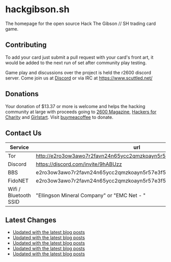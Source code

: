 # hackgibson.sh
The homepage for the open source Hack The Gibson // SH trading card game.


## Contributing

To add your card just submit a pull request with your card's front art, it would be added to the next run of set after community play testing.

Game play and discussions over the project is held the r2600 discord server. Come join us at [Discord](https://discord.com/invite/9hABUzz) or via IRC at https://www.scuttled.net/


## Donations

Your donation of $13.37 or more is welcome and helps the hacking community at large with proceeds going to [2600 Magazine](https://2600.com/), [Hackers for Charity](https://hackersforcharity.org) and [Girlstart](https://girlstart.org).  Visit [buymeacoffee](https://www.buymeacoffee.com/hackgibson.sh) to donate.


## Contact Us

Service | url
-|-
Tor | http://e2ro3ow3awo7r2favn24n65ycc2qmzkoayn5r57e3f56nvjwdcgg32ad.onion
Discord | https://discord.com/invite/9hABUzz
BBS | e2ro3ow3awo7r2favn24n65ycc2qmzkoayn5r57e3f56nvjwdcgg32ad.onion:23
FidoNET | e2ro3ow3awo7r2favn24n65ycc2qmzkoayn5r57e3f56nvjwdcgg32ad.onion:24554
Wifi / Bluetooth SSID | "Ellingson Mineral Company" or "EMC Net - <fidonet address>"

## Latest Changes
<!-- BLOG-POST-LIST:START -->
- [Updated with the latest blog posts](https://github.com/DFW2600/hackgibson.sh/commit/e244c81ab83985e50e3c7851bf122111dbae613a)
- [Updated with the latest blog posts](https://github.com/DFW2600/hackgibson.sh/commit/da9f116c16d2b3fda00bc0b8538e9323dbf45e00)
- [Updated with the latest blog posts](https://github.com/DFW2600/hackgibson.sh/commit/3c512374702b6e3900e7992c4c2e0d820e6f325a)
- [Updated with the latest blog posts](https://github.com/DFW2600/hackgibson.sh/commit/3c5f29b5817e3c8b6fc29fad133d96a4ce22de46)
- [Updated with the latest blog posts](https://github.com/DFW2600/hackgibson.sh/commit/164cda5879c8afcd018fbfd75b05b1ea681d32a3)
<!-- BLOG-POST-LIST:END -->
